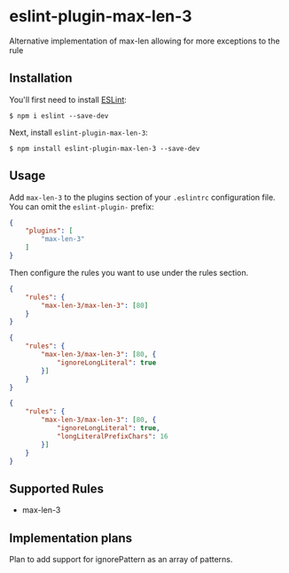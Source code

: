 # eslint-plugin-max-len-3

Alternative implementation of max-len allowing for more exceptions to the rule

## Installation

You'll first need to install [ESLint](http://eslint.org):

```
$ npm i eslint --save-dev
```

Next, install `eslint-plugin-max-len-3`:

```
$ npm install eslint-plugin-max-len-3 --save-dev
```


## Usage

Add `max-len-3` to the plugins section of your `.eslintrc` configuration file. You can omit the `eslint-plugin-` prefix:

```json
{
    "plugins": [
        "max-len-3"
    ]
}
```


Then configure the rules you want to use under the rules section.

```json
{
    "rules": {
        "max-len-3/max-len-3": [80]
    }
}
```

```json
{
    "rules": {
        "max-len-3/max-len-3": [80, {
            "ignoreLongLiteral": true
        }]
    }
}
```

```json
{
    "rules": {
        "max-len-3/max-len-3": [80, {
            "ignoreLongLiteral": true,
            "longLiteralPrefixChars": 16
        }]
    }
}
```

## Supported Rules

* max-len-3

## Implementation plans

Plan to add support for ignorePattern as an array of patterns.
